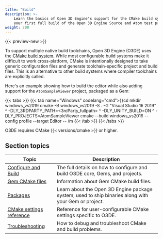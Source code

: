 ```yaml
---
title: "Build"
description: >-
    Learn the basics of Open 3D Engine's support for the CMake build system, and get started with
    your first full build of the Open 3D Engine Source and Atom test project.
weight: 200
---
```


{{< preview-new >}}

To support multiple native build toolchains, Open 3D Engine (O3DE) uses the [CMake build system](https://cmake.org/). While most configurable build systems make
it difficult to work cross-platform, CMake is intentionally designed to take generic configuration files and generate toolchain-specific project and build files.
This is an alternative to other build systems where compiler toolchains are explicitly called.

Here's an example showing how to build the editor while also adding support for the `AtomSampleViewer` project, packaged as a Gem:

<!-- TODO: Add other host platforms/toolchains here, max 1/platform -->

{{< tabs >}}
{{< tab name="Windows" codelang="cmd">}}cd <O3DE dir>
mkdir windows_vs2019
cmake -B windows_vs2019 -S . -G "Visual Studio 16 2019" ^
    -DLY_3RDPARTY_PATH=<3rdParty_fullpath> ^
    -DLY_UNITY_BUILD=ON ^
    -DLY_PROJECTS=AtomSampleViewer
cmake --build windows_vs2019 --config profile --target Editor -- /m
{{< /tab >}}
{{< /tabs >}}

O3DE requires CMake {{< versions/cmake >}} or higher.

## Section topics

| Topic | Description |
| --- | --- |
| [Configure and Build](./configure-and-build.md) | The full details on how to configure and build O3DE core, Gems, and projects. |
| [Gem CMake files](./gems.md) | Information about Gem CMake build files. |
| [Packages](./packages.md) | Learn about the Open 3D Engine package system, used to ship binaries along with your Gem or project. |
| [CMake settings reference](./reference.md) | Reference for user-configurable CMake settings specific to O3DE. |
| [Troubleshooting](./troubleshooting.md) | How to debug and troubleshoot CMake and build problems. |
